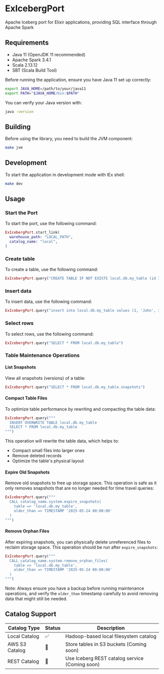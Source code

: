 # ExIcebergPort

Apache Iceberg port for Elixir applications, providing SQL interface through Apache Spark

## Requirements

- Java 11 (OpenJDK 11 recommended)
- Apache Spark 3.4.1
- Scala 2.13.12
- SBT (Scala Build Tool)

Before running the application, ensure you have Java 11 set up correctly:

```bash
export JAVA_HOME=/path/to/your/java11
export PATH="$JAVA_HOME/bin:$PATH"
```

You can verify your Java version with:

```bash
java -version
```

## Building

Before using the library, you need to build the JVM component:

```bash
make jvm
```

## Development

To start the application in development mode with IEx shell:

```bash
make dev
```

## Usage

### Start the Port

To start the port, use the following command:

```elixir
ExIcebergPort.start_link(
  warehouse_path: "LOCAL_PATH",
  catalog_name: "local",
)
```

### Create table

To create a table, use the following command:

```elixir
ExIcebergPort.query("CREATE TABLE IF NOT EXISTS local.db.my_table (id INT, name STRING, age INT) USING iceberg")
```

### Insert data

To insert data, use the following command:

```elixir
ExIcebergPort.query("insert into local.db.my_table values (1, 'John', 30), (2, 'Jane', 25), (3, 'Bob', 35)")
```

### Select rows

To select rows, use the following command:

```elixir
ExIcebergPort.query("SELECT * FROM local.db.my_table")
```

### Table Maintenance Operations

#### List Snapshots

View all snapshots (versions) of a table:

```elixir
ExIcebergPort.query("SELECT * FROM local.db.my_table.snapshots")
```

#### Compact Table Files

To optimize table performance by rewriting and compacting the table data:

```elixir
ExIcebergPort.query("""
  INSERT OVERWRITE TABLE local.db.my_table
  SELECT * FROM local.db.my_table
""")
```

This operation will rewrite the table data, which helps to:

- Compact small files into larger ones
- Remove deleted records
- Optimize the table's physical layout

#### Expire Old Snapshots

Remove old snapshots to free up storage space. This operation is safe as it only removes snapshots that are no longer needed for time travel queries:

```elixir
ExIcebergPort.query("""
  CALL catalog_name.system.expire_snapshots(
    table => 'local.db.my_table',
    older_than => TIMESTAMP '2025-05-24 00:00:00'
  )
""")
```

#### Remove Orphan Files

After expiring snapshots, you can physically delete unreferenced files to reclaim storage space. This operation should be run after `expire_snapshots`:

```elixir
ExIcebergPort.query("""
  CALL catalog_name.system.remove_orphan_files(
    table => 'local.db.my_table',
    older_than => TIMESTAMP '2025-05-24 00:00:00'
  )
""")
```

Note: Always ensure you have a backup before running maintenance operations, and verify the `older_than` timestamp carefully to avoid removing data that might still be needed.

## Catalog Support

| Catalog Type   | Status | Description                                    |
| -------------- | ------ | ---------------------------------------------- |
| Local Catalog  | ✅     | Hadoop-based local filesystem catalog          |
| AWS S3 Catalog | 🔄     | Store tables in S3 buckets (Coming soon)       |
| REST Catalog   | 🔄     | Use Iceberg REST catalog service (Coming soon) |
